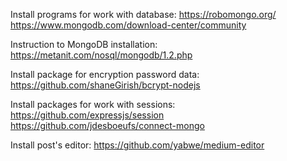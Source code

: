 Install programs for work with database:
https://robomongo.org/
https://www.mongodb.com/download-center/community

Instruction to MongoDB installation: https://metanit.com/nosql/mongodb/1.2.php

Install package for encryption password data:
https://github.com/shaneGirish/bcrypt-nodejs

Install packages for work with sessions:
https://github.com/expressjs/session 
https://github.com/jdesboeufs/connect-mongo

Install post's editor:
https://github.com/yabwe/medium-editor